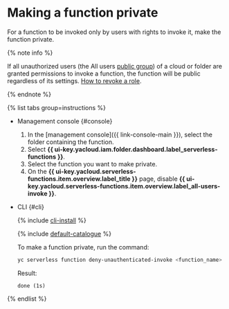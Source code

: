 # Making a function private

For a function to be invoked only by users with rights to invoke it, make the function private.

{% note info %}

If all unauthorized users (the All users [public group](../../../iam/concepts/access-control/public-group.md)) of a cloud or folder are granted permissions to invoke a function, the function will be public regardless of its settings. [How to revoke a role](../../../iam/operations/roles/revoke.md).

{% endnote %}

{% list tabs group=instructions %}

- Management console {#console}

    1. In the [management console]({{ link-console-main }}), select the folder containing the function.
    1. Select **{{ ui-key.yacloud.iam.folder.dashboard.label_serverless-functions }}**.
    1. Select the function you want to make private.
    1. On the **{{ ui-key.yacloud.serverless-functions.item.overview.label_title }}** page, disable **{{ ui-key.yacloud.serverless-functions.item.overview.label_all-users-invoke }}**.
    
- CLI {#cli}

    {% include [cli-install](../../../_includes/cli-install.md) %}

    {% include [default-catalogue](../../../_includes/default-catalogue.md) %}

    To make a function private, run the command:

    ```bash
    yc serverless function deny-unauthenticated-invoke <function_name>
    ```

    Result:
    ```text
    done (1s)   
    ```

{% endlist %}
